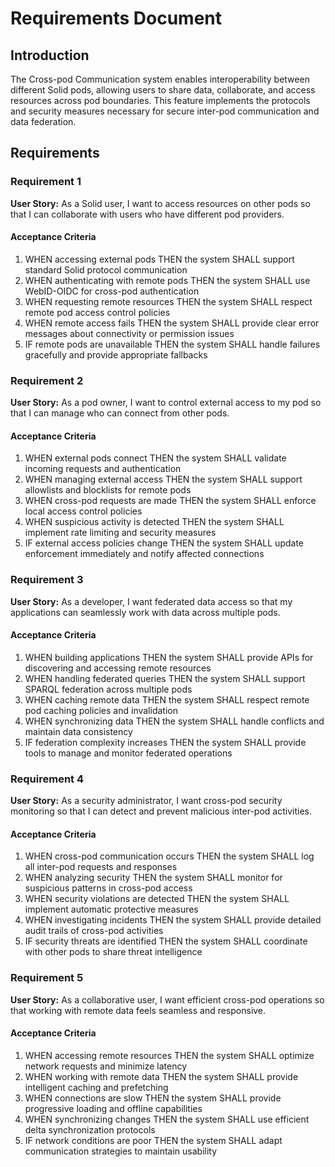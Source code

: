 # Requirements Document

## Introduction

The Cross-pod Communication system enables interoperability between different Solid pods, allowing users to share data, collaborate, and access resources across pod boundaries. This feature implements the protocols and security measures necessary for secure inter-pod communication and data federation.

## Requirements

### Requirement 1

**User Story:** As a Solid user, I want to access resources on other pods so that I can collaborate with users who have different pod providers.

#### Acceptance Criteria

1. WHEN accessing external pods THEN the system SHALL support standard Solid protocol communication
2. WHEN authenticating with remote pods THEN the system SHALL use WebID-OIDC for cross-pod authentication
3. WHEN requesting remote resources THEN the system SHALL respect remote pod access control policies
4. WHEN remote access fails THEN the system SHALL provide clear error messages about connectivity or permission issues
5. IF remote pods are unavailable THEN the system SHALL handle failures gracefully and provide appropriate fallbacks

### Requirement 2

**User Story:** As a pod owner, I want to control external access to my pod so that I can manage who can connect from other pods.

#### Acceptance Criteria

1. WHEN external pods connect THEN the system SHALL validate incoming requests and authentication
2. WHEN managing external access THEN the system SHALL support allowlists and blocklists for remote pods
3. WHEN cross-pod requests are made THEN the system SHALL enforce local access control policies
4. WHEN suspicious activity is detected THEN the system SHALL implement rate limiting and security measures
5. IF external access policies change THEN the system SHALL update enforcement immediately and notify affected connections

### Requirement 3

**User Story:** As a developer, I want federated data access so that my applications can seamlessly work with data across multiple pods.

#### Acceptance Criteria

1. WHEN building applications THEN the system SHALL provide APIs for discovering and accessing remote resources
2. WHEN handling federated queries THEN the system SHALL support SPARQL federation across multiple pods
3. WHEN caching remote data THEN the system SHALL respect remote pod caching policies and invalidation
4. WHEN synchronizing data THEN the system SHALL handle conflicts and maintain data consistency
5. IF federation complexity increases THEN the system SHALL provide tools to manage and monitor federated operations

### Requirement 4

**User Story:** As a security administrator, I want cross-pod security monitoring so that I can detect and prevent malicious inter-pod activities.

#### Acceptance Criteria

1. WHEN cross-pod communication occurs THEN the system SHALL log all inter-pod requests and responses
2. WHEN analyzing security THEN the system SHALL monitor for suspicious patterns in cross-pod access
3. WHEN security violations are detected THEN the system SHALL implement automatic protective measures
4. WHEN investigating incidents THEN the system SHALL provide detailed audit trails of cross-pod activities
5. IF security threats are identified THEN the system SHALL coordinate with other pods to share threat intelligence

### Requirement 5

**User Story:** As a collaborative user, I want efficient cross-pod operations so that working with remote data feels seamless and responsive.

#### Acceptance Criteria

1. WHEN accessing remote resources THEN the system SHALL optimize network requests and minimize latency
2. WHEN working with remote data THEN the system SHALL provide intelligent caching and prefetching
3. WHEN connections are slow THEN the system SHALL provide progressive loading and offline capabilities
4. WHEN synchronizing changes THEN the system SHALL use efficient delta synchronization protocols
5. IF network conditions are poor THEN the system SHALL adapt communication strategies to maintain usability